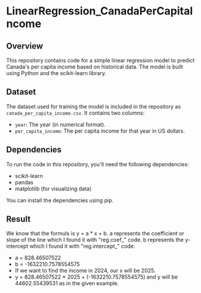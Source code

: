# LinearRegression_CanadaPerCapitaIncome

## Overview
This repository contains code for a simple linear regression model to predict Canada's per capita income based on historical data. The model is built using Python and the scikit-learn library.

## Dataset
The dataset used for training the model is included in the repository as `canada_per_capita_income.csv`. It contains two columns:
- `year`: The year (in numerical format).
- `per_capita_income`: The per capita income for that year in US dollars.

## Dependencies
To run the code in this repository, you'll need the following dependencies:
- scikit-learn
- pandas
- matplotlib (for visualizing data)

You can install the dependencies using pip.

## Result
We know that the formuls is y = a * x + b. a represents the coefficient or slope of the line which I found it with "reg.coef_" code. b represents the y-intercept which I found it with "reg.intercept_" code:
- a = 828.46507522
- b = -1632210.7578554575
- If we want to find the income in 2024, our x will be 2025.
- y = 828.46507522 * 2025 + (-1632210.7578554575) and y will be 44602.55439531 as in the given example.
